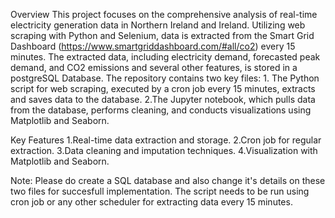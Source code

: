 Overview
This project focuses on the comprehensive analysis of real-time electricity generation data in Northern Ireland and Ireland. Utilizing web scraping with Python and Selenium, data is extracted from the Smart Grid Dashboard (https://www.smartgriddashboard.com/#all/co2) every 15 minutes. The extracted data, including electricity demand, forecasted peak demand, and CO2 emissions and several other features, is stored in a postgreSQL Database. The repository contains two key files: 1. The Python script for web scraping, executed by a cron job every 15 minutes, extracts and saves data to the database.
2.The Jupyter notebook, which pulls data from the database, performs cleaning, and conducts visualizations using Matplotlib and Seaborn.

Key Features
1.Real-time data extraction and storage.
2.Cron job for regular extraction.
3.Data cleaning and imputation techniques.
4.Visualization with Matplotlib and Seaborn.

Note: Please do create a SQL database and also change it's details on these two files for succesfull implementation. The script needs to be run using cron job or any other scheduler for extracting data every 15 minutes.
